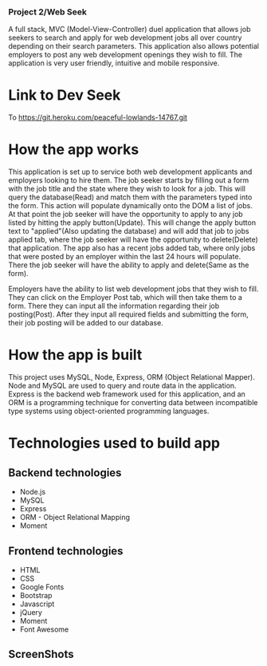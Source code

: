 ### Project 2/Web Seek

A full stack, MVC (Model-View-Controller) duel application that allows job seekers to search and apply for web development jobs all over country depending on their search parameters.  This application also allows potential employers to post any web development openings they wish to fill.  The application is very user friendly, intuitive and mobile responsive.

# Link to Dev Seek
To https://git.heroku.com/peaceful-lowlands-14767.git

# How the app works

This application is set up to service both web development applicants and employers looking to hire them. The job seeker starts by filling out a form with the job title and the state where they wish to look for a job.  This will query the database(Read) and match them with the parameters typed into the form. This action will populate dynamically onto the DOM a list of jobs.  At that point the job seeker will have the opportunity to apply to any job listed by hitting the apply button(Update). This will change the apply button text to "applied"(Also updating the database) and will add that job to jobs applied tab, where the job seeker will have the opportunity to delete(Delete) that application.  The app also has a recent jobs added tab, where only jobs that were posted by an employer within the last 24 hours will populate.  There the job seeker will have the ability to apply and delete(Same as the form).

Employers have the ability to list web development jobs that they wish to fill. They can click on the Employer Post tab, which will then take them to a form.  There they can input all the information regarding their job posting(Post).  After they input all required fields and submitting the form, their job posting will be added to our database.



# How the app is built
This project uses MySQL, Node, Express, ORM (Object Relational Mapper). Node and MySQL are used to query and route data in the application. Express is the backend web framework used for this application, and an ORM is a programming technique for converting data between incompatible type systems using object-oriented programming languages.

# Technologies used to build app

## Backend technologies
* Node.js 
* MySQL 
* Express 
* ORM - Object Relational Mapping 
* Moment
## Frontend technologies
* HTML
* CSS
* Google Fonts
* Bootstrap 
* Javascript
* jQuery
* Moment
* Font Awesome
## ScreenShots
